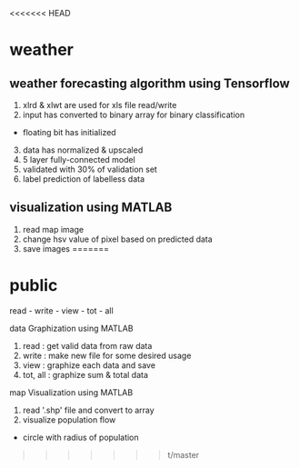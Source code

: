 <<<<<<< HEAD
# weather

## weather forecasting algorithm using Tensorflow
1) xlrd & xlwt are used for xls file read/write
2) input has converted to binary array for binary classification
 - floating bit has initialized
3) data has normalized & upscaled
4) 5 layer fully-connected model
5) validated with 30% of validation set
6) label prediction of labelless data

## visualization using MATLAB
1) read map image
2) change hsv value of pixel based on predicted data
3) save images
=======
# public
read - write - view - tot - all

data Graphization using MATLAB
1) read : get valid data from raw data
2) write : make new file for some desired usage
3) view : graphize each data and save
4) tot, all : graphize sum & total data

map Visualization using MATLAB
1) read '.shp' file and convert to array
2) visualize population flow
 - circle with radius of population
>>>>>>> t/master
